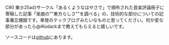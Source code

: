 
C90 東ホ25aのサークル「あるくようなはやさで」で頒布された音楽評論冊子に寄稿した記事「楽曲の""東方らしさ""を調べる」の、技術的な部分についての記事兼忘備録です。単発のテックブログみたいなものと思ってください。何か変な部分があったら@iKodackまで教えてもらえると嬉しいです。

ソースコードは[github](http://github.com/kodack64/toho_mir_ml.git)にあります。
